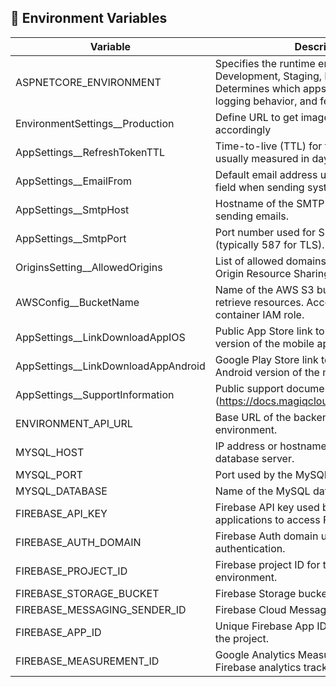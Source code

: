 ## 🔧 Environment Variables

| Variable                          | Description                                                                                                      | Example                              |
|----------------------------------|------------------------------------------------------------------------------------------------------------------|--------------------------------------|
| ASPNETCORE_ENVIRONMENT           | Specifies the runtime environment (e.g., Development, Staging, Production). Determines which appsettings file to load, logging behavior, and feature toggles. | Production                           |
| EnvironmentSettings__Production  | Define URL to get image folder from s3 accordingly                                                               | https://s3.amazonaws.com/...         |
| AppSettings__RefreshTokenTTL     | Time-to-live (TTL) for the refresh token, usually measured in days.                                              | 7                                    |
| AppSettings__EmailFrom           | Default email address used in the "From" field when sending system emails.                                       | noreply@example.com                  |
| AppSettings__SmtpHost            | Hostname of the SMTP server used for sending emails.                                                             | smtp.gmail.com                       |
| AppSettings__SmtpPort            | Port number used for SMTP communication (typically 587 for TLS).                                                 | 587                                  |
| OriginsSetting__AllowedOrigins   | List of allowed domains for CORS (Cross-Origin Resource Sharing) access to the API.                              | https://example.com                  |
| AWSConfig__BucketName            | Name of the AWS S3 bucket used to store or retrieve resources. Access is granted via container IAM role.         | my-app-assets-bucket                 |
| AppSettings__LinkDownloadAppIOS  | Public App Store link to download the iOS version of the mobile app.                                             | https://apps.apple.com/...           |
| AppSettings__LinkDownloadAppAndroid | Google Play Store link to download the Android version of the mobile app.                                   | https://play.google.com/store/apps/... |
| AppSettings__SupportInformation  | Public support documentation URL for users (https://docs.magiqcloud.com/Engagement/).                            | https://docs.magiqcloud.com/Engagement/ |
| ENVIRONMENT_API_URL              | Base URL of the backend API for the current environment.                                                         | https://api.example.com              |
| MYSQL_HOST                       | IP address or hostname of the MySQL database server.                                                             | 127.0.0.1                            |
| MYSQL_PORT                       | Port used by the MySQL database server.                                                                          | 3306                                 |
| MYSQL_DATABASE                   | Name of the MySQL database to connect to.                                                                        | engagement                           |
| FIREBASE_API_KEY                 | Firebase API key used by frontend applications to access Firebase services.                                      | *stored in env/secret*               |
| FIREBASE_AUTH_DOMAIN             | Firebase Auth domain used during authentication.                                                                 | project-id.firebaseapp.com           |
| FIREBASE_PROJECT_ID              | Firebase project ID for the current environment.                                                                 | community-engagement-73311           |
| FIREBASE_STORAGE_BUCKET          | Firebase Storage bucket name.                                                                                    | community-engagement-73311.appspot.com |
| FIREBASE_MESSAGING_SENDER_ID     | Firebase Cloud Messaging sender ID.                                                                              | 945046744357                         |
| FIREBASE_APP_ID                  | Unique Firebase App ID used for identifying the project.                                                         | 1:945046744357:web:56bcbbe82a0d66caa403e0 |
| FIREBASE_MEASUREMENT_ID          | Google Analytics Measurement ID for Firebase analytics tracking.                                                 | G-TC1QL0R04W                          |

